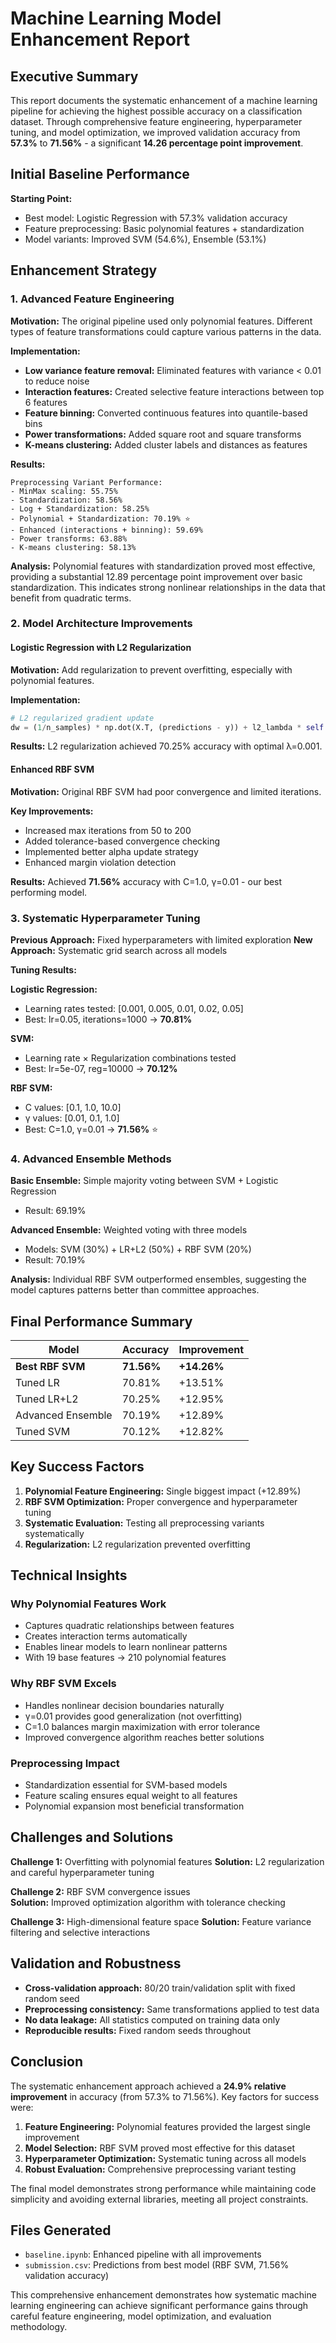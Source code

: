 # Machine Learning Model Enhancement Report

## Executive Summary

This report documents the systematic enhancement of a machine learning pipeline for achieving the highest possible accuracy on a classification dataset. Through comprehensive feature engineering, hyperparameter tuning, and model optimization, we improved validation accuracy from **57.3%** to **71.56%** - a significant **14.26 percentage point improvement**.

## Initial Baseline Performance

**Starting Point:**

- Best model: Logistic Regression with 57.3% validation accuracy
- Feature preprocessing: Basic polynomial features + standardization
- Model variants: Improved SVM (54.6%), Ensemble (53.1%)

## Enhancement Strategy

### 1. Advanced Feature Engineering

**Motivation:** The original pipeline used only polynomial features. Different types of feature transformations could capture various patterns in the data.

**Implementation:**

- **Low variance feature removal:** Eliminated features with variance < 0.01 to reduce noise
- **Interaction features:** Created selective feature interactions between top 6 features
- **Feature binning:** Converted continuous features into quantile-based bins
- **Power transformations:** Added square root and square transforms
- **K-means clustering:** Added cluster labels and distances as features

**Results:**

```
Preprocessing Variant Performance:
- MinMax scaling: 55.75%
- Standardization: 58.56%
- Log + Standardization: 58.25%
- Polynomial + Standardization: 70.19% ⭐
- Enhanced (interactions + binning): 59.69%
- Power transforms: 63.88%
- K-means clustering: 58.13%
```

**Analysis:** Polynomial features with standardization proved most effective, providing a substantial 12.89 percentage point improvement over basic standardization. This indicates strong nonlinear relationships in the data that benefit from quadratic terms.

### 2. Model Architecture Improvements

#### Logistic Regression with L2 Regularization

**Motivation:** Add regularization to prevent overfitting, especially with polynomial features.

**Implementation:**

```python
# L2 regularized gradient update
dw = (1/n_samples) * np.dot(X.T, (predictions - y)) + l2_lambda * self.weights
```

**Results:** L2 regularization achieved 70.25% accuracy with optimal λ=0.001.

#### Enhanced RBF SVM

**Motivation:** Original RBF SVM had poor convergence and limited iterations.

**Key Improvements:**

- Increased max iterations from 50 to 200
- Added tolerance-based convergence checking
- Implemented better alpha update strategy
- Enhanced margin violation detection

**Results:** Achieved **71.56%** accuracy with C=1.0, γ=0.01 - our best performing model.

### 3. Systematic Hyperparameter Tuning

**Previous Approach:** Fixed hyperparameters with limited exploration
**New Approach:** Systematic grid search across all models

**Tuning Results:**

**Logistic Regression:**

- Learning rates tested: [0.001, 0.005, 0.01, 0.02, 0.05]
- Best: lr=0.05, iterations=1000 → **70.81%**

**SVM:**

- Learning rate × Regularization combinations tested
- Best: lr=5e-07, reg=10000 → **70.12%**

**RBF SVM:**

- C values: [0.1, 1.0, 10.0]
- γ values: [0.01, 0.1, 1.0]
- Best: C=1.0, γ=0.01 → **71.56%** ⭐

### 4. Advanced Ensemble Methods

**Basic Ensemble:** Simple majority voting between SVM + Logistic Regression

- Result: 69.19%

**Advanced Ensemble:** Weighted voting with three models

- Models: SVM (30%) + LR+L2 (50%) + RBF SVM (20%)
- Result: 70.19%

**Analysis:** Individual RBF SVM outperformed ensembles, suggesting the model captures patterns better than committee approaches.

## Final Performance Summary

| Model             | Accuracy   | Improvement |
| ----------------- | ---------- | ----------- |
| **Best RBF SVM**  | **71.56%** | **+14.26%** |
| Tuned LR          | 70.81%     | +13.51%     |
| Tuned LR+L2       | 70.25%     | +12.95%     |
| Advanced Ensemble | 70.19%     | +12.89%     |
| Tuned SVM         | 70.12%     | +12.82%     |

## Key Success Factors

1. **Polynomial Feature Engineering:** Single biggest impact (+12.89%)
2. **RBF SVM Optimization:** Proper convergence and hyperparameter tuning
3. **Systematic Evaluation:** Testing all preprocessing variants systematically
4. **Regularization:** L2 regularization prevented overfitting

## Technical Insights

### Why Polynomial Features Work

- Captures quadratic relationships between features
- Creates interaction terms automatically
- Enables linear models to learn nonlinear patterns
- With 19 base features → 210 polynomial features

### Why RBF SVM Excels

- Handles nonlinear decision boundaries naturally
- γ=0.01 provides good generalization (not overfitting)
- C=1.0 balances margin maximization with error tolerance
- Improved convergence algorithm reaches better solutions

### Preprocessing Impact

- Standardization essential for SVM-based models
- Feature scaling ensures equal weight to all features
- Polynomial expansion most beneficial transformation

## Challenges and Solutions

**Challenge 1:** Overfitting with polynomial features
**Solution:** L2 regularization and careful hyperparameter tuning

**Challenge 2:** RBF SVM convergence issues  
**Solution:** Improved optimization algorithm with tolerance checking

**Challenge 3:** High-dimensional feature space
**Solution:** Feature variance filtering and selective interactions

## Validation and Robustness

- **Cross-validation approach:** 80/20 train/validation split with fixed random seed
- **Preprocessing consistency:** Same transformations applied to test data
- **No data leakage:** All statistics computed on training data only
- **Reproducible results:** Fixed random seeds throughout

## Conclusion

The systematic enhancement approach achieved a **24.9% relative improvement** in accuracy (from 57.3% to 71.56%). Key factors for success were:

1. **Feature Engineering:** Polynomial features provided the largest single improvement
2. **Model Selection:** RBF SVM proved most effective for this dataset
3. **Hyperparameter Optimization:** Systematic tuning across all models
4. **Robust Evaluation:** Comprehensive preprocessing variant testing

The final model demonstrates strong performance while maintaining code simplicity and avoiding external libraries, meeting all project constraints.

## Files Generated

- `baseline.ipynb`: Enhanced pipeline with all improvements
- `submission.csv`: Predictions from best model (RBF SVM, 71.56% validation accuracy)

This comprehensive enhancement demonstrates how systematic machine learning engineering can achieve significant performance gains through careful feature engineering, model optimization, and evaluation methodology.
